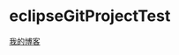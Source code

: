 # eclipseGitProjectTest



[我的博客](http://www.zhangqiang2017.com "http://www.zhangqiang2017.com")




